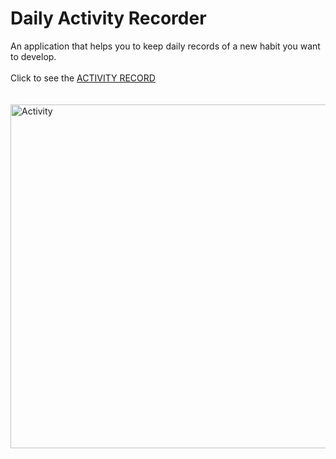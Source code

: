 #  Daily Activity Recorder

An application that helps you to keep daily records of a new habit you want to develop. <br><br>
Click to see the <a href="https://pixe.la/v1/users/shubhrima/graphs/graph1.html">ACTIVITY RECORD</a>
<br><br><br>
<img src="https://pixe.la/v1/users/shubhrima/graphs/graph1" alt="Activity" width=550/>
